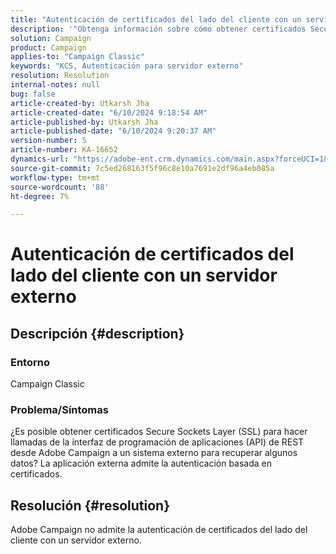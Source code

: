 ```yaml
---
title: "Autenticación de certificados del lado del cliente con un servidor externo"
description: '"Obtenga información sobre cómo obtener certificados Secure Sockets Layer (SSL) en Adobe Campaign Classic".'
solution: Campaign
product: Campaign
applies-to: "Campaign Classic"
keywords: "KCS, Autenticación para servidor externo"
resolution: Resolution
internal-notes: null
bug: false
article-created-by: Utkarsh Jha
article-created-date: "6/10/2024 9:18:54 AM"
article-published-by: Utkarsh Jha
article-published-date: "6/10/2024 9:20:37 AM"
version-number: 5
article-number: KA-16652
dynamics-url: "https://adobe-ent.crm.dynamics.com/main.aspx?forceUCI=1&pagetype=entityrecord&etn=knowledgearticle&id=43889171-0a27-ef11-840a-6045bd026b83"
source-git-commit: 7c5ed268163f5f96c8e10a7691e2df96a4eb085a
workflow-type: tm+mt
source-wordcount: '88'
ht-degree: 7%

---
```


# Autenticación de certificados del lado del cliente con un servidor externo

## Descripción {#description}


### <b>Entorno</b>

Campaign Classic



### <b>Problema/Síntomas</b>

¿Es posible obtener certificados Secure Sockets Layer (SSL) para hacer llamadas de la interfaz de programación de aplicaciones (API) de REST desde Adobe Campaign a un sistema externo para recuperar algunos datos? La aplicación externa admite la autenticación basada en certificados.


## Resolución {#resolution}

Adobe Campaign no admite la autenticación de certificados del lado del cliente con un servidor externo.